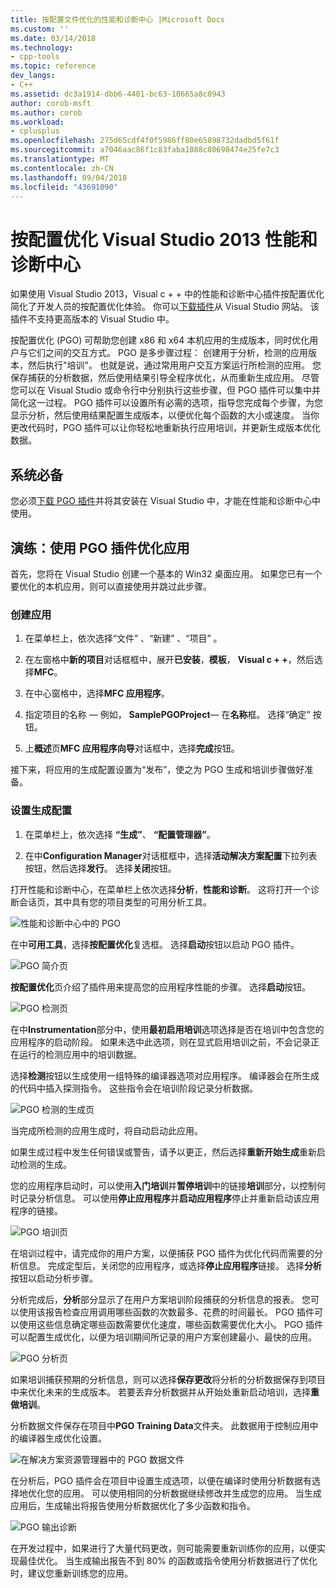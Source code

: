 ```yaml
---
title: 按配置文件优化的性能和诊断中心 |Microsoft Docs
ms.custom: ''
ms.date: 03/14/2018
ms.technology:
- cpp-tools
ms.topic: reference
dev_langs:
- C++
ms.assetid: dc3a1914-dbb6-4401-bc63-10665a8c8943
author: corob-msft
ms.author: corob
ms.workload:
- cplusplus
ms.openlocfilehash: 275d65cdf4f0f5986ff80e65898732dadbd5f61f
ms.sourcegitcommit: a7046aac86f1c83faba1088c80698474e25fe7c3
ms.translationtype: MT
ms.contentlocale: zh-CN
ms.lasthandoff: 09/04/2018
ms.locfileid: "43691090"
---
```

# <a name="profile-guided-optimization-in-the-visual-studio-2013-performance-and-diagnostics-hub"></a>按配置优化 Visual Studio 2013 性能和诊断中心

如果使用 Visual Studio 2013，Visual c + + 中的性能和诊断中心插件按配置优化简化了开发人员的按配置优化体验。 你可以[下载插件](https://marketplace.visualstudio.com/items?itemName=ProfileGuidedOptimizationTeam.ProfileGuidedOptimizationforVisualC)从 Visual Studio 网站。 该插件不支持更高版本的 Visual Studio 中。

按配置优化 (PGO) 可帮助您创建 x86 和 x64 本机应用的生成版本，同时优化用户与它们之间的交互方式。 PGO 是多步骤过程： 创建用于分析，检测的应用版本，然后执行"培训"。 也就是说，通过常用用户交互方案运行所检测的应用。 您保存捕获的分析数据，然后使用结果引导全程序优化，从而重新生成应用。 尽管您可以在 Visual Studio 或命令行中分别执行这些步骤，但 PGO 插件可以集中并简化这一过程。 PGO 插件可以设置所有必需的选项，指导您完成每个步骤，为您显示分析，然后使用结果配置生成版本，以便优化每个函数的大小或速度。 当你更改代码时，PGO 插件可以让你轻松地重新执行应用培训，并更新生成版本优化数据。

## <a name="prerequisites"></a>系统必备

您必须[下载 PGO 插件](https://marketplace.visualstudio.com/items?itemName=ProfileGuidedOptimizationTeam.ProfileGuidedOptimizationforVisualC)并将其安装在 Visual Studio 中，才能在性能和诊断中心中使用。

## <a name="walkthrough-using-the-pgo-plug-in-to-optimize-an-app"></a>演练：使用 PGO 插件优化应用

首先，您将在 Visual Studio 创建一个基本的 Win32 桌面应用。 如果您已有一个要优化的本机应用，则可以直接使用并跳过此步骤。

### <a name="to-create-an-app"></a>创建应用

1. 在菜单栏上，依次选择“文件” 、“新建” 、“项目” 。

1. 在左窗格中**新的项目**对话框框中，展开**已安装**，**模板**， **Visual c + +**，然后选择**MFC**。

1. 在中心窗格中，选择**MFC 应用程序**。

1. 指定项目的名称 — 例如， **SamplePGOProject**— 在**名称**框。 选择“确定”  按钮。

1. 上**概述**页**MFC 应用程序向导**对话框中，选择**完成**按钮。

接下来，将应用的生成配置设置为“发布”，使之为 PGO 生成和培训步骤做好准备。

### <a name="to-set-the-build-configuration"></a>设置生成配置

1. 在菜单栏上，依次选择 **“生成”**、 **“配置管理器”**。

1. 在中**Configuration Manager**对话框框中，选择**活动解决方案配置**下拉列表按钮，然后选择**发行**。 选择**关闭**按钮。

打开性能和诊断中心，在菜单栏上依次选择**分析**，**性能和诊断**。 这将打开一个诊断会话页，其中具有您的项目类型的可用分析工具。

![性能和诊断中心中的 PGO](../../build/reference/media/pgofig0hub.png "PGOFig0Hub")

在中**可用工具**，选择**按配置优化**复选框。 选择**启动**按钮以启动 PGO 插件。

![PGO 简介页](../../build/reference/media/pgofig1start.png "PGOFig1Start")

**按配置优化**页介绍了插件用来提高您的应用程序性能的步骤。 选择**启动**按钮。

![PGO 检测页](../../build/reference/media/pgofig2instrument.png "PGOFig2Instrument")

在中**Instrumentation**部分中，使用**最初启用培训**选项选择是否在培训中包含您的应用程序的启动阶段。 如果未选中此选项，则在显式启用培训之前，不会记录正在运行的检测应用中的培训数据。

选择**检测**按钮以生成使用一组特殊的编译器选项对应用程序。 编译器会在所生成的代码中插入探测指令。 这些指令会在培训阶段记录分析数据。

![PGO 检测的生成页](../../build/reference/media/pgofig3build.PNG "PGOFig3Build")

当完成所检测的应用生成时，将自动启动此应用。

如果生成过程中发生任何错误或警告，请予以更正，然后选择**重新开始生成**重新启动检测的生成。

您的应用程序启动时，可以使用**入门培训**并**暂停培训**中的链接**培训**部分，以控制何时记录分析信息。 可以使用**停止应用程序**并**启动应用程序**停止并重新启动该应用程序的链接。

![PGO 培训页](../../build/reference/media/pgofig4training.PNG "PGOFig4Training")

在培训过程中，请完成你的用户方案，以便捕获 PGO 插件为优化代码而需要的分析信息。 完成定型后，关闭您的应用程序，或选择**停止应用程序**链接。 选择**分析**按钮以启动分析步骤。

分析完成后，**分析**部分显示了在用户方案培训阶段捕获的分析信息的报表。 您可以使用该报告检查应用调用哪些函数的次数最多、花费的时间最长。 PGO 插件可以使用这些信息确定哪些函数需要优化速度，哪些函数需要优化大小。 PGO 插件可以配置生成优化，以便为培训期间所记录的用户方案创建最小、最快的应用。

![PGO 分析页](../../build/reference/media/pgofig5analyze.png "PGOFig5Analyze")

如果培训捕获预期的分析信息，则可以选择**保存更改**将分析的分析数据保存到项目中来优化未来的生成版本。 若要丢弃分析数据并从开始处重新启动培训，选择**重做培训**。

分析数据文件保存在项目中**PGO Training Data**文件夹。 此数据用于控制应用中的编译器生成优化设置。

![在解决方案资源管理器中的 PGO 数据文件](../../build/reference/media/pgofig6data.png "PGOFig6Data")

在分析后，PGO 插件会在项目中设置生成选项，以便在编译时使用分析数据有选择地优化您的应用。 可以使用相同的分析数据继续修改并生成您的应用。 当生成应用后，生成输出将报告使用分析数据优化了多少函数和指令。

![PGO 输出诊断](../../build/reference/media/pgofig7diagnostics.png "PGOFig7Diagnostics")

在开发过程中，如果进行了大量代码更改，则可能需要重新训练你的应用，以便实现最佳优化。 当生成输出报告不到 80% 的函数或指令使用分析数据进行了优化时，建议您重新训练您的应用。